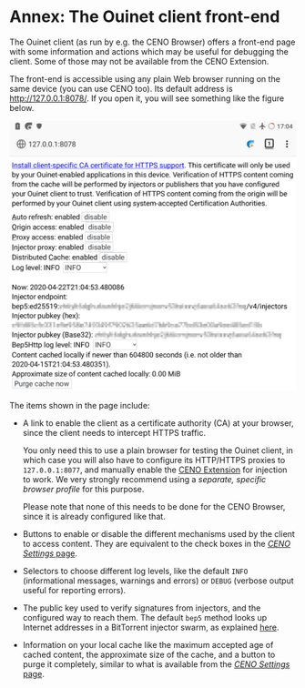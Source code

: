 # Annex: The Ouinet client front-end

The Ouinet client (as run by e.g. the CENO Browser) offers a front-end page with some information and actions which may be useful for debugging the client.  Some of those may not be available from the CENO Extension.

The front-end is accessible using any plain Web browser running on the same device (you can use CENO too).  Its default address is <http://127.0.0.1:8078/>.  If you open it, you will see something like the figure below.

![Figure: The client front-end](images/front-end.png)

The items shown in the page include:

- A link to enable the client as a certificate authority (CA) at your browser, since the client needs to intercept HTTPS traffic.

  You only need this to use a plain browser for testing the Ouinet client, in which case you will also have to configure its HTTP/HTTPS proxies to `127.0.0.1:8077`, and manually enable the [CENO Extension][] for injection to work.  We very strongly recommend using a *separate, specific browser profile* for this purpose.

  Please note that none of this needs to be done for the CENO Browser, since it is already configured like that.

- Buttons to enable or disable the different mechanisms used by the client to access content.  They are equivalent to the check boxes in the [*CENO Settings* page](../browser/settings.md).

- Selectors to choose different log levels, like the default `INFO` (informational messages, warnings and errors) or `DEBUG` (verbose output useful for reporting errors).

- The public key used to verify signatures from injectors, and the configured way to reach them.  The default `bep5` method looks up Internet addresses in a BitTorrent injector swarm, as explained [here](../concepts/how.md).

- Information on your local cache like the maximum accepted age of cached content, the approximate size of the cache, and a button to purge it completely, similar to what is available from the [*CENO Settings* page](../browser/settings.md).

[CENO Extension]: https://github.com/censorship-no/ceno-ext-settings/
